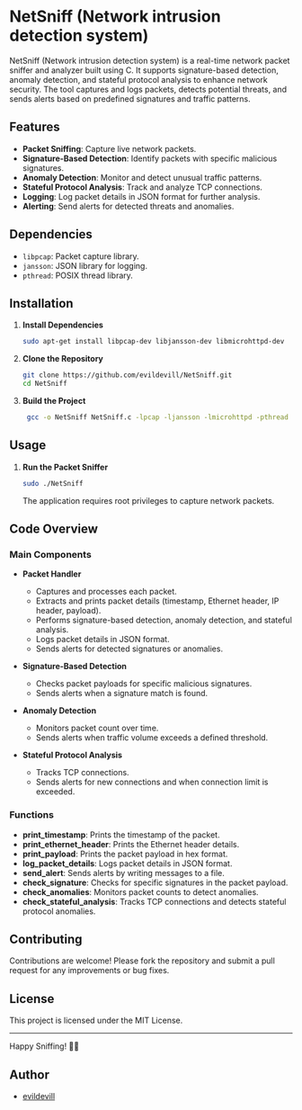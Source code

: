 
# NetSniff (Network intrusion detection system)

NetSniff (Network intrusion detection system) is a real-time network packet sniffer and analyzer built using C. It supports signature-based detection, anomaly detection, and stateful protocol analysis to enhance network security. The tool captures and logs packets, detects potential threats, and sends alerts based on predefined signatures and traffic patterns.

## Features

- **Packet Sniffing**: Capture live network packets.
- **Signature-Based Detection**: Identify packets with specific malicious signatures.
- **Anomaly Detection**: Monitor and detect unusual traffic patterns.
- **Stateful Protocol Analysis**: Track and analyze TCP connections.
- **Logging**: Log packet details in JSON format for further analysis.
- **Alerting**: Send alerts for detected threats and anomalies.

## Dependencies

- `libpcap`: Packet capture library.
- `jansson`: JSON library for logging.
- `pthread`: POSIX thread library.

## Installation

1. **Install Dependencies**
   ```sh
   sudo apt-get install libpcap-dev libjansson-dev libmicrohttpd-dev
   ```

2. **Clone the Repository**
   ```sh
   git clone https://github.com/evildevill/NetSniff.git
   cd NetSniff
   ```

3. **Build the Project**
   ```sh
    gcc -o NetSniff NetSniff.c -lpcap -ljansson -lmicrohttpd -pthread
   ```

## Usage

1. **Run the Packet Sniffer**
   ```sh
   sudo ./NetSniff
   ```

   The application requires root privileges to capture network packets.

## Code Overview

### Main Components

- **Packet Handler**
  - Captures and processes each packet.
  - Extracts and prints packet details (timestamp, Ethernet header, IP header, payload).
  - Performs signature-based detection, anomaly detection, and stateful analysis.
  - Logs packet details in JSON format.
  - Sends alerts for detected signatures or anomalies.

- **Signature-Based Detection**
  - Checks packet payloads for specific malicious signatures.
  - Sends alerts when a signature match is found.

- **Anomaly Detection**
  - Monitors packet count over time.
  - Sends alerts when traffic volume exceeds a defined threshold.

- **Stateful Protocol Analysis**
  - Tracks TCP connections.
  - Sends alerts for new connections and when connection limit is exceeded.

### Functions

- **print_timestamp**: Prints the timestamp of the packet.
- **print_ethernet_header**: Prints the Ethernet header details.
- **print_payload**: Prints the packet payload in hex format.
- **log_packet_details**: Logs packet details in JSON format.
- **send_alert**: Sends alerts by writing messages to a file.
- **check_signature**: Checks for specific signatures in the packet payload.
- **check_anomalies**: Monitors packet counts to detect anomalies.
- **check_stateful_analysis**: Tracks TCP connections and detects stateful protocol anomalies.

## Contributing

Contributions are welcome! Please fork the repository and submit a pull request for any improvements or bug fixes.

## License

This project is licensed under the MIT License.

---

Happy Sniffing! 🕵️‍♂️

## Author

- [evildevill](https://github.com/evildevill)
